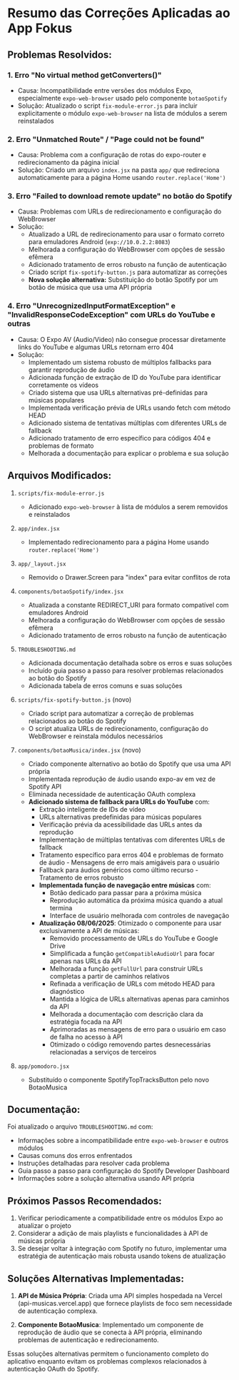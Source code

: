 # Resumo das Correções Aplicadas ao App Fokus

## Problemas Resolvidos:

### 1. Erro "No virtual method getConverters()"

- Causa: Incompatibilidade entre versões dos módulos Expo, especialmente `expo-web-browser` usado pelo componente `botaoSpotify`
- Solução: Atualizado o script `fix-module-error.js` para incluir explicitamente o módulo `expo-web-browser` na lista de módulos a serem reinstalados

### 2. Erro "Unmatched Route" / "Page could not be found"

- Causa: Problema com a configuração de rotas do expo-router e redirecionamento da página inicial
- Solução: Criado um arquivo `index.jsx` na pasta `app/` que redireciona automaticamente para a página Home usando `router.replace('Home')`

### 3. Erro "Failed to download remote update" no botão do Spotify

- Causa: Problemas com URLs de redirecionamento e configuração do WebBrowser
- Solução:
  - Atualizado a URL de redirecionamento para usar o formato correto para emuladores Android (`exp://10.0.2.2:8083`)
  - Melhorada a configuração do WebBrowser com opções de sessão efêmera
  - Adicionado tratamento de erros robusto na função de autenticação
  - Criado script `fix-spotify-button.js` para automatizar as correções
  - **Nova solução alternativa:** Substituição do botão Spotify por um botão de música que usa uma API própria

### 4. Erro "UnrecognizedInputFormatException" e "InvalidResponseCodeException" com URLs do YouTube e outras

- Causa: O Expo AV (Audio/Video) não consegue processar diretamente links do YouTube e algumas URLs retornam erro 404
- Solução:
  - Implementado um sistema robusto de múltiplos fallbacks para garantir reprodução de áudio
  - Adicionada função de extração de ID do YouTube para identificar corretamente os vídeos
  - Criado sistema que usa URLs alternativas pré-definidas para músicas populares
  - Implementada verificação prévia de URLs usando fetch com método HEAD
  - Adicionado sistema de tentativas múltiplas com diferentes URLs de fallback
  - Adicionado tratamento de erro específico para códigos 404 e problemas de formato
  - Melhorada a documentação para explicar o problema e sua solução

## Arquivos Modificados:

1. `scripts/fix-module-error.js`

   - Adicionado `expo-web-browser` à lista de módulos a serem removidos e reinstalados

2. `app/index.jsx`

   - Implementado redirecionamento para a página Home usando `router.replace('Home')`

3. `app/_layout.jsx`

   - Removido o Drawer.Screen para "index" para evitar conflitos de rota

4. `components/botaoSpotify/index.jsx`

   - Atualizada a constante REDIRECT_URI para formato compatível com emuladores Android
   - Melhorada a configuração do WebBrowser com opções de sessão efêmera
   - Adicionado tratamento de erros robusto na função de autenticação

5. `TROUBLESHOOTING.md`

   - Adicionada documentação detalhada sobre os erros e suas soluções
   - Incluído guia passo a passo para resolver problemas relacionados ao botão do Spotify
   - Adicionada tabela de erros comuns e suas soluções

6. `scripts/fix-spotify-button.js` (novo)

   - Criado script para automatizar a correção de problemas relacionados ao botão do Spotify
   - O script atualiza URLs de redirecionamento, configuração do WebBrowser e reinstala módulos necessários

7. `components/botaoMusica/index.jsx` (novo)

   - Criado componente alternativo ao botão do Spotify que usa uma API própria
   - Implementada reprodução de áudio usando expo-av em vez de Spotify API
   - Eliminada necessidade de autenticação OAuth complexa
   - **Adicionado sistema de fallback para URLs do YouTube** com:
     - Extração inteligente de IDs de vídeo
     - URLs alternativas predefinidas para músicas populares
     - Verificação prévia da acessibilidade das URLs antes da reprodução
     - Implementação de múltiplas tentativas com diferentes URLs de fallback
     - Tratamento específico para erros 404 e problemas de formato de áudio - Mensagens de erro mais amigáveis para o usuário
     - Fallback para áudios genéricos como último recurso - Tratamento de erros robusto
     - **Implementada função de navegação entre músicas** com:
       - Botão dedicado para passar para a próxima música
       - Reprodução automática da próxima música quando a atual termina
       - Interface de usuário melhorada com controles de navegação
     - **Atualização 08/06/2025**: Otimizado o componente para usar exclusivamente a API de músicas:
       - Removido processamento de URLs do YouTube e Google Drive
       - Simplificada a função `getCompatibleAudioUrl` para focar apenas nas URLs da API
       - Melhorada a função `getFullUrl` para construir URLs completas a partir de caminhos relativos
       - Refinada a verificação de URLs com método HEAD para diagnóstico
       - Mantida a lógica de URLs alternativas apenas para caminhos da API
       - Melhorada a documentação com descrição clara da estratégia focada na API
       - Aprimoradas as mensagens de erro para o usuário em caso de falha no acesso à API
       - Otimizado o código removendo partes desnecessárias relacionadas a serviços de terceiros

8. `app/pomodoro.jsx`
   - Substituído o componente SpotifyTopTracksButton pelo novo BotaoMusica

## Documentação:

Foi atualizado o arquivo `TROUBLESHOOTING.md` com:

- Informações sobre a incompatibilidade entre `expo-web-browser` e outros módulos
- Causas comuns dos erros enfrentados
- Instruções detalhadas para resolver cada problema
- Guia passo a passo para configuração do Spotify Developer Dashboard
- Informações sobre a solução alternativa usando API própria

## Próximos Passos Recomendados:

1. Verificar periodicamente a compatibilidade entre os módulos Expo ao atualizar o projeto
2. Considerar a adição de mais playlists e funcionalidades à API de músicas própria
3. Se desejar voltar à integração com Spotify no futuro, implementar uma estratégia de autenticação mais robusta usando tokens de atualização

## Soluções Alternativas Implementadas:

1. **API de Música Própria**: Criada uma API simples hospedada na Vercel (api-musicas.vercel.app) que fornece playlists de foco sem necessidade de autenticação complexa.

2. **Componente BotaoMusica**: Implementado um componente de reprodução de áudio que se conecta à API própria, eliminando problemas de autenticação e redirecionamento.

Essas soluções alternativas permitem o funcionamento completo do aplicativo enquanto evitam os problemas complexos relacionados à autenticação OAuth do Spotify.
